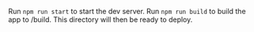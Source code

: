 Run `npm run start` to start the dev server.
Run `npm run build` to build the app to /build. This directory will then be ready to deploy.
